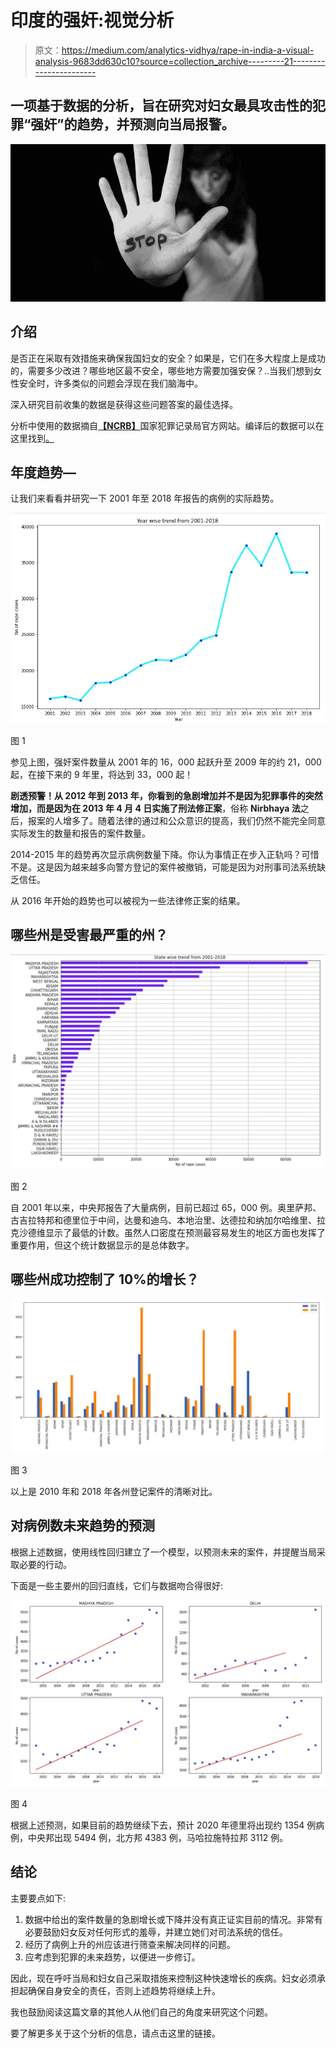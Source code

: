 # 印度的强奸:视觉分析

> 原文：<https://medium.com/analytics-vidhya/rape-in-india-a-visual-analysis-9683dd630c10?source=collection_archive---------21----------------------->

## 一项基于数据的分析，旨在研究对妇女最具攻击性的犯罪“强奸”的趋势，并预测向当局报警。

![](img/bf530aba9874eb5c87be6cc9acf82e0e.png)

## 介绍

是否正在采取有效措施来确保我国妇女的安全？如果是，它们在多大程度上是成功的，需要多少改进？哪些地区最不安全，哪些地方需要加强安保？..当我们想到女性安全时，许多类似的问题会浮现在我们脑海中。

深入研究目前收集的数据是获得这些问题答案的最佳选择。

分析中使用的数据摘自[**【NCRB】**](https://ncrb.gov.in/)国家犯罪记录局官方网站。编译后的数据可以在这里找到[。](https://github.com/Snigdhabhatnagar/Women_Safety_Analysis)

## 年度趋势—

让我们来看看并研究一下 2001 年至 2018 年报告的病例的实际趋势。

![](img/248eb9a47d7d68bcc05faa71bb7d8440.png)

图 1

参见上图，强奸案件数量从 2001 年的 16，000 起跃升至 2009 年的约 21，000 起，在接下来的 9 年里，将达到 33，000 起！

**剧透预警！**从 2012 年到 2013 年，你看到的急剧增加并不是因为犯罪事件的突然增加，而是因为在 2013 年 4 月 4 日实施了**刑法修正案**，俗称 **Nirbhaya 法**之后，报案的人增多了。随着法律的通过和公众意识的提高，我们仍然不能完全同意实际发生的数量和报告的案件数量。

2014-2015 年的趋势再次显示病例数量下降。你认为事情正在步入正轨吗？可惜不是。这是因为越来越多向警方登记的案件被撤销，可能是因为对刑事司法系统缺乏信任。

从 2016 年开始的趋势也可以被视为一些法律修正案的结果。

## 哪些州是受害最严重的州？

![](img/7733d3baf5928757759f3ea5dbe97b83.png)

图 2

自 2001 年以来，中央邦报告了大量病例，目前已超过 65，000 例。奥里萨邦、古吉拉特邦和德里位于中间，达曼和迪乌、本地治里、达德拉和纳加尔哈维里、拉克沙德维显示了最低的计数。虽然人口密度在预测最容易发生的地区方面也发挥了重要作用，但这个统计数据显示的是总体数字。

## 哪些州成功控制了 10%的增长？

![](img/ea8aaba0219300bd5c9322ef09aa3b78.png)

图 3

以上是 2010 年和 2018 年各州登记案件的清晰对比。

## 对病例数未来趋势的预测

根据上述数据，使用线性回归建立了一个模型，以预测未来的案件，并提醒当局采取必要的行动。

下面是一些主要州的回归直线，它们与数据吻合得很好:

![](img/e7a0ca04332293ca8fc7e549dec34bd1.png)

图 4

根据上述预测，如果目前的趋势继续下去，预计 2020 年德里将出现约 1354 例病例，中央邦出现 5494 例，北方邦 4383 例，马哈拉施特拉邦 3112 例。

## 结论

主要要点如下:

1.  数据中给出的案件数量的急剧增长或下降并没有真正证实目前的情况。非常有必要鼓励妇女反对任何形式的羞辱，并建立她们对司法系统的信任。
2.  经历了病例上升的州应该进行筛查来解决同样的问题。
3.  应考虑到犯罪的未来趋势，以便进一步修订。

因此，现在呼吁当局和妇女自己采取措施来控制这种快速增长的疾病。妇女必须承担起确保自身安全的责任，否则上述趋势将继续上升。

我也鼓励阅读这篇文章的其他人从他们自己的角度来研究这个问题。

要了解更多关于这个分析的信息，请点击这里的链接。